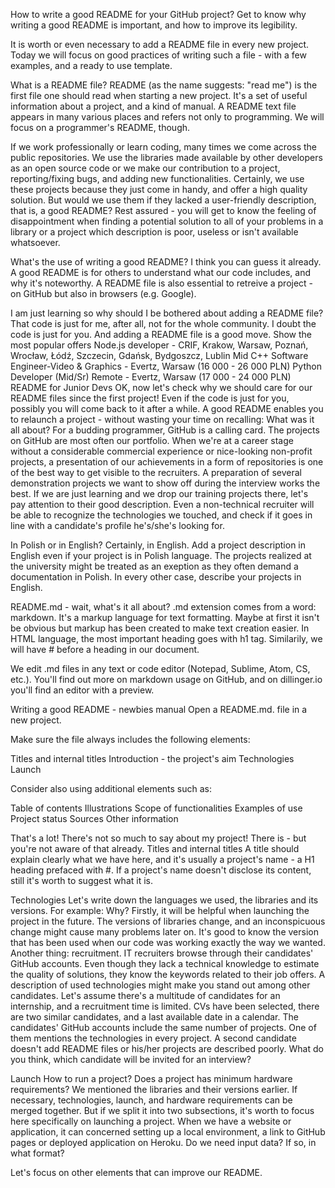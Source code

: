 How to write a good README for your GitHub project?
Get to know why writing a good README is important, and how to improve its legibility.

It is worth or even necessary to add a README file in every new project. Today we will focus on good practices of writing such a file - with a few examples, and a ready to use template.

What is a README file?
README (as the name suggests: "read me") is the first file one should read when starting a new project. It's a set of useful information about a project, and a kind of manual. A README text file appears in many various places and refers not only to programming. We will focus on a programmer's README, though. 

If we work professionally or learn coding, many times we come across the public repositories. We use the libraries made available by other developers as an open source code or we make our contribution to a project, reporting/fixing bugs, and adding new functionalities. Certainly, we use these projects because they just come in handy, and offer a high quality solution. But would we use them if they lacked a user-friendly description, that is, a good README? 
Rest assured - you will get to know the feeling of disappointment when finding a potential solution to all of your problems in a library or a project which description is poor, useless or isn't available whatsoever. 


What's the use of writing a good README?
I think you can guess it already. A good README is for others to understand what our code includes, and why it's noteworthy. A README file is also essential to retreive a project - on GitHub but also in browsers (e.g. Google). 

I am just learning so why should I be bothered about adding a README file? That code is just for me, after all, not for the whole community.
I doubt the code is just for you. And adding a README file is a good move.
Show the most popular offers
Node.js developer - CRIF, Krakow, Warsaw, Poznań, Wrocław, Łódź, Szczecin, Gdańsk, Bydgoszcz, Lublin
Mid C++ Software Engineer-Video & Graphics - Evertz, Warsaw (16 000 - 26 000 PLN)
Python Developer (Mid/Sr) Remote - Evertz, Warsaw (17 000 - 24 000 PLN)
README for Junior Devs
OK, now let's check why we should care for our README files since the first project!
Even if the code is just for you, possibly you will come back to it after a while. A good README enables you to relaunch a project - without wasting your time on recalling: What was it all about? 
For a budding programmer, GitHub is a calling card. The projects on GitHub are most often our portfolio. When we're at a career stage without a considerable commercial experience or nice-looking non-profit projects, a presentation of our achievements in a form of repositories is one of the best way to get visible to the recruiters. A preparation of several demonstration projects we want to show off during the interview works the best. 
If we are just learning and we drop our training projects there, let's pay attention to their good description. Even a non-technical recruiter will be able to recognize the technologies we touched, and check if it goes in line with a candidate's profile he's/she's looking for.

In Polish or in English?
Certainly, in English. Add a project description in English even if your project is in Polish language. The projects realized at the university might be treated as an exeption as they often demand a documentation in Polish. In every other case, describe your projects in English.

README.md - wait, what's it all about?
.md extension comes from a word: markdown. It's a markup language for text formatting. Maybe at first it isn't be obvious but markup has been created to make text creation easier. In HTML language, the most important heading goes with h1 tag. Similarily, we will have # before a heading in our document.

We edit .md files in any text or code editor (Notepad, Sublime, Atom, CS, etc.). 
You'll find out more on markdown usage on GitHub, and on dillinger.io you'll find an editor with a preview.

Writing a good README - newbies manual
Open a README.md. file in a new project.

Make sure the file always includes the following elements:

Titles and internal titles
Introduction - the project's aim
Technologies
Launch

Consider also using additional elements such as: 

Table of contents
Illustrations
Scope of functionalities 
Examples of use
Project status 
Sources
Other information
 
That's a lot! There's not so much to say about my project!
There is - but you're not aware of that already. 
Titles and internal titles
A title should explain clearly what we have here, and it's usually a project's name - a H1 heading prefaced with #. If a project's name doesn't disclose its content, still it's worth to suggest what it is.

Technologies
Let's write down the languages we used, the libraries and its versions. 
For example:
Why? Firstly, it will be helpful when launching the project in the future. The versions of libraries change, and an inconspicuous change might cause many problems later on. It's good to know the version that has been used when our code was working exactly the way we wanted. 
Another thing: recruitment. IT recruiters browse through their candidates' GitHub accounts. Even though they lack a technical knowledge to estimate the quality of solutions, they know the keywords related to their job offers. A description of used technologies might make you stand out among other candidates. 
Let's assume there's a multitude of candidates for an internship, and a recruitment time is limited. CVs have been selected, there are two similar candidates, and a last available date in a calendar. The candidates' GitHub accounts include the same number of projects. One of them mentions the technologies in every project. A second candidate doesn't add README files or his/her projects are described poorly. What do you think, which candidate will be invited for an interview?

Launch
How to run a project? Does a project has minimum hardware requirements?
We mentioned the libraries and their versions earlier. If necessary, technologies, launch, and hardware requirements can be merged together. But if we split it into two subsections, it's worth to focus here specifically on launching a project. When we have a website or application, it can concerned setting up a local environment, a link to GitHub pages or deployed application on Heroku. Do we need input data? If so, in what format?

Let's focus on other elements that can improve our README.
